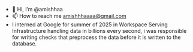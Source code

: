 - 👋 Hi, I’m @amishhaa
- 📫 How to reach me amishhhaaaa@gmail.com
- I interned at Google for summer of 2025 in Workspace Serving Infrastructure handling data in billions every second, i was responsible for writing checks that preprocess the data before it is written to the database.
<!---
amishhaa/amishhaa is a ✨ special ✨ repository because its `README.md` (this file) appears on your GitHub profile.
You can click the Preview link to take a look at your changes.
--->
